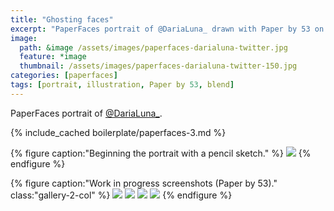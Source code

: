 ```yaml
---
title: "Ghosting faces"
excerpt: "PaperFaces portrait of @DariaLuna_ drawn with Paper by 53 on an iPad."
image: 
  path: &image /assets/images/paperfaces-darialuna-twitter.jpg 
  feature: *image
  thumbnail: /assets/images/paperfaces-darialuna-twitter-150.jpg
categories: [paperfaces]
tags: [portrait, illustration, Paper by 53, blend]
---
```


PaperFaces portrait of [@DariaLuna_](https://twitter.com/DariaLuna_).

{% include_cached boilerplate/paperfaces-3.md %}

{% figure caption:"Beginning the portrait with a pencil sketch." %}
[![](/assets/images/paperfaces-darialuna-process-1-750.jpg)](/assets/images/paperfaces-darialuna-process-1-lg.jpg)
{% endfigure %}

{% figure caption:"Work in progress screenshots (Paper by 53)." class:"gallery-2-col" %}
[![](/assets/images/paperfaces-darialuna-process-2-600.jpg)](/assets/images/paperfaces-darialuna-process-2-lg.jpg)
[![](/assets/images/paperfaces-darialuna-process-3-600.jpg)](/assets/images/paperfaces-darialuna-process-3-lg.jpg)
[![](/assets/images/paperfaces-darialuna-process-4-600.jpg)](/assets/images/paperfaces-darialuna-process-4-lg.jpg)
[![](/assets/images/paperfaces-darialuna-process-5-600.jpg)](/assets/images/paperfaces-darialuna-process-5-lg.jpg)
{% endfigure %}
